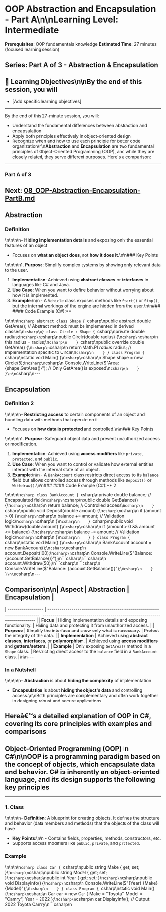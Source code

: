 # OOP Abstraction and Encapsulation - Part A\n\n**Learning Level**: Intermediate

**Prerequisites**: OOP fundamentals knowledge
**Estimated Time**: 27 minutes (focused learning session)
## **Series**: Part A of 3 - Abstraction & Encapsulation
## 🎯 Learning Objectives\n\nBy the end of this session, you will

- [Add specific learning objectives]

---
By the end of this 27-minute session, you will:

- Understand the fundamental differences between abstraction and encapsulation
- Apply both principles effectively in object-oriented design
- Recognize when and how to use each principle for better code organization\n\n**Abstraction** and **Encapsulation** are two fundamental principles of Object-Oriented Programming (OOP), and while they are closely related, they serve different purposes. Here's a comparison:

---

### Part A of 3

## Next: [08_OOP-Abstraction-Encapsulation-PartB.md](08_OOP-Abstraction-Encapsulation-PartB.md)
## **Abstraction**

### Definition

\n\n\n\n- **Hiding implementation details** and exposing only the essential features of an object

- Focuses on **what an object does**, not **how it does it**.\n\n### Key Points

\n\n\n\n1. **Purpose**: Simplify complex systems by showing only relevant data to the user.

1. **Implementation**: Achieved using **abstract classes** or **interfaces** in languages like C# and Java.
1. **Use Case**: When you want to define behavior without worrying about how it is implemented.
1. **Example**:\n\n   - A `Vehicle` class exposes methods like `Start()` or `Stop()`, but the internal workings of the engine are hidden from the user.\n\n### #### Code Example (C#):**

\n\n\n\n```csharp
abstract class Shape {
```csharp\npublic abstract double GetArea(); // Abstract method: must be implemented in derived classes\n```csharp\n}
class Circle : Shape {
```csharp\nprivate double radius;\n```csharp\n```csharp\npublic Circle(double radius) {\n```csharp\n```csharp\n    this.radius = radius;\n```csharp\n    }
```csharp\npublic override double GetArea() {\n```csharp\n```csharp\n    return Math.PI *radius* radius; // Implementation specific to Circle\n```csharp\n    }
}
class Program {
```csharp\nstatic void Main() {\n```csharp\n```csharp\n    Shape shape = new Circle(5);\n```csharp\n```csharp\n    Console.WriteLine($"Area: {shape.GetArea()}"); // Only GetArea() is exposed\n```csharp\n    }
}\n\n```csharp\n---

## **Encapsulation**

### Definition 2

\n\n\n\n- **Restricting access** to certain components of an object and bundling data with methods that operate on it

- Focuses on **how data is protected** and controlled.\n\n### Key Points

\n\n\n\n1. **Purpose**: Safeguard object data and prevent unauthorized access or modification.

1. **Implementation**: Achieved using **access modifiers** like `private`, `protected`, and `public`.
1. **Use Case**: When you want to control or validate how external entities interact with the internal state of an object.
1. **Example**:\n\n   - A `BankAccount` class restricts direct access to its `balance` field but allows controlled access through methods like `Deposit()` or `Withdraw()`.\n\n### #### Code Example (C#):** 2

\n\n\n\n```csharp
class BankAccount {
```csharp\nprivate double balance; // Encapsulated field\n```csharp\n```csharp\npublic double GetBalance() {\n```csharp\n```csharp\n    return balance; // Controlled access\n```csharp\n    }
```csharp\npublic void Deposit(double amount) {\n```csharp\n```csharp\n    if (amount > 0) {\n```csharp\n```csharp\n        balance += amount; // Validation logic\n```csharp\n```csharp\n    }\n```csharp\n    }
```csharp\npublic void Withdraw(double amount) {\n```csharp\n```csharp\n    if (amount > 0 && amount <= balance) {\n```csharp\n```csharp\n        balance -= amount; // Validation logic\n```csharp\n```csharp\n    }\n```csharp\n    }
}
class Program {
```csharp\nstatic void Main() {\n```csharp\n```csharp\n    BankAccount account = new BankAccount();\n```csharp\n```csharp\n    account.Deposit(100);\n```csharp\n```csharp\n    Console.WriteLine($"Balance: {account.GetBalance()}");\n```csharp\n```csharp\n    account.Withdraw(50);\n```csharp\n```csharp\n    Console.WriteLine($"Balance: {account.GetBalance()}");\n```csharp\n    }
}\n\n```csharp\n---

## **Comparison**\n\n| Aspect             | **Abstraction**                                                           | **Encapsulation**                                                          |

| ------------------ | ------------------------------------------------------------------------- | -------------------------------------------------------------------------- |
| **Focus**          | Hiding implementation details and exposing functionality.                 | Hiding data and protecting it from unauthorized access.                    |
| **Purpose**        | Simplify the interface and show only what is necessary.                   | Protect the integrity of the data.                                         |
| **Implementation** | Achieved using **abstract classes**, **interfaces**, or **polymorphism**. | Achieved using **access modifiers** and **getters/setters**.               |
| **Example**        | Only exposing `GetArea()` method in a `Shape` class.                      | Restricting direct access to the `balance` field in a `BankAccount` class. |\n\n---

### **In a Nutshell**

\n\n\n\n- **Abstraction** is about **hiding the complexity** of implementation

- **Encapsulation** is about **hiding the object's data** and controlling access.\n\nBoth principles are complementary and often work together in designing robust and secure applications.

## Hereâ€™s a detailed explanation of **OOP in C#**, covering its core principles with examples and comparisons
## **Object-Oriented Programming (OOP) in C#**\n\nOOP is a programming paradigm based on the concept of objects, which encapsulate data and behavior. C# is inherently an object-oriented language, and its design supports the following key principles

---

### **1. Class**

\n\n\n\n- **Definition**: A blueprint for creating objects. It defines the structure and behavior (data members and methods) that the objects of the class will have

- **Key Points**:\n\n  - Contains fields, properties, methods, constructors, etc.
- Supports access modifiers like `public`, `private`, and `protected`.

### **Example**

\n\n\n\n```csharp
class Car {
```csharp\npublic string Make { get; set; }\n```csharp\n```csharp\npublic string Model { get; set; }\n```csharp\n```csharp\npublic int Year { get; set; }\n```csharp\n```csharp\npublic void DisplayInfo() {\n```csharp\n```csharp\n    Console.WriteLine($"{Year} {Make} {Model}");\n```csharp\n    }
}
class Program {
```csharp\nstatic void Main() {\n```csharp\n```csharp\n    Car car = new Car { Make = "Toyota", Model = "Camry", Year = 2022 };\n```csharp\n```csharp\n    car.DisplayInfo(); // Output: 2022 Toyota Camry\n```csharp\n
